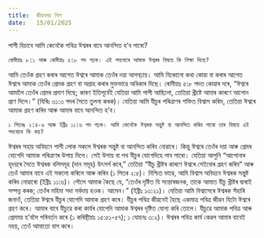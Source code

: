 ```yaml
---
title:  জীৱনময় শিল
date:   15/01/2025
---
```


পাপী হিচাবে আমি কেনেকৈ পবিত্ৰ ঈশ্বৰৰ বাবে আনন্দিত হ’ব পাৰো?

`ৰোমীয়াঃ ৮:১ আৰু ৰোমীয়াঃ ৫:৮ পদ পঢ়ক। এই পদবোৰে আমাক ঈশ্বৰৰ বিষয়ে কি শিক্ষা দিছে?`

আমি তেওঁক গ্ৰহণ কৰাৰ আগেত ঈশ্বৰে আমাক তেওঁৰ দয়া আগবঢ়ায়। আমি যিকোনো কথা কোৱা বা কৰাৰ আগেত ঈশ্বৰে আমাক তেওঁৰ প্ৰেমক গ্ৰহণ বা অগ্ৰাহ কৰাৰ মুক্তভাৱে অধিকাৰ দিছে। ৰোমীয়াঃ ৫:৮ পদত কোৱাৰ দৰে, “ঈশ্বৰে আমালৈ তেওঁৰ প্ৰেমৰ প্ৰমাণ দিছে; কাৰণ ইতিপূৰ্বেই যেতিয়া আমি পাপী আছিলো, তেতিয়া খ্ৰীষ্টে আমাৰ কাৰণে আপোন প্ৰাণ দিলে।” (যিৰিঃ ৩১:৩ পদৰ সৈতে তুলনা কৰক)। যেতিয়া আমি যীচুৰ পৰিত্ৰাণৰ শক্তিত বিশ্বাস কৰিম, তেতিয়া ঈশ্বৰে আমাক গ্ৰহণ কৰিব আৰু আমাৰ বাবে আনন্দিত হ’ব।

`১ পিতৰঃ ২:৪-৬ আৰু ইব্ৰীঃ ১১:৬ পদ পঢ়ক। আমি কেনেকৈ ঈশ্বৰক সন্তুষ্ট বা আনন্দিত কৰিব পাৰো তাৰ বিষয়ে এই পদবোৰে কি কয়?`

ঈশ্বৰৰ সহায় অবিহনে পাপী লোক সকলে ঈশ্বৰক সন্তুষ্ট বা আনন্দিত কৰিব নোৱাৰে। কিন্তু ঈশ্বৰে তেওঁৰ দয়া আৰু প্ৰেমৰ যোগেদি আমাক পৰিত্ৰাণৰ উপায় দিলে। সেই উপায় বা পথ যীচুৰ যোগেদিহে পাব পাৰো। যেতিয়া আপুনি “আপোনাৰ হৃদয়ৰে সৈতে ঈশ্বৰক বলিসমূহ (দান সমূহ) উৎসৰ্গ কৰে,” তেতিয়া “যীচু খ্ৰীষ্টৰ কাৰণে ঈশ্বৰে সেইবোৰ গ্ৰহণ কৰিব” আৰু তেওঁ আমাৰ বাবে এই সকলো কৰিলে আৰু কৰিব (১ পিতৰ ২:৫)। নিশ্চিত ভাৱে, আমি বিশ্বাস অবিহনে ঈশ্বৰক সন্তুষ্ট কৰিব নোৱাৰো (ইব্ৰীঃ ১১:৬)। পৌলে আমাক কৈছে যে, “তেওঁৰ দৃষ্টিত যি সন্তোষজনক, তাকে আমাত যীচু খ্ৰীষ্টৰ দ্বাৰাই সম্পন্ন কৰক; তেওঁৰ মহিমা সদা সৰ্বদায় হওক। আমেন।” (ইব্ৰীঃ ১৩:২১)। যেতিয়া আমি বিশ্বাসেৰে ঈশ্বৰক সঁহাৰি জনাওঁ, তেতিয়া ঈশ্বৰে যীচুৰ যোগেদি আমাক গ্ৰহণ কৰে। যীচুৰ পবিত্ৰ জীৱনেই হৈছে একমাত্ৰ পবিত্ৰ জীৱন যিটো ঈশ্বৰে গ্ৰহণ কৰে। আমাৰ বাবে যীচুৱে কৰা কাৰ্যৰ যোগেদি আমাক ঈশ্বৰৰ দৃষ্টিত যোগ্য কৰি তোলে। যীচুৱে আমাক পবিত্ৰ আৰু প্ৰেমময় হ’বলৈ পৰিবৰ্তন কৰে (১ কৰিন্থীয়াঃ ১৫:৫১-৫৭); ১ যোহনঃ ৩:২)। ঈশ্বৰৰ পবিত্ৰ কাৰ্য কেৱল আমাৰ বাবেই নহয়, তেওঁ আমাতো বাস কৰে।